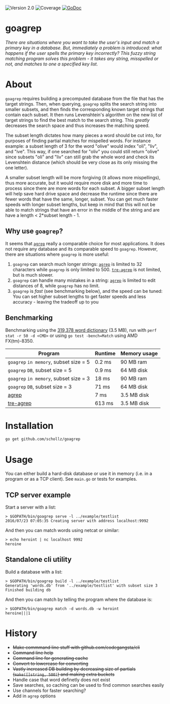 ![Version 2.0](https://img.shields.io/badge/version-2.0-brightgreen.svg?version=flat-square) ![Coverage](https://img.shields.io/badge/coverage-80%25-green.svg) [![GoDoc](https://godoc.org/github.com/schollz/goagrep/goagrep?status.svg)](https://godoc.org/github.com/schollz/goagrep/goagrep)

# goagrep

<!-- ![Big Fuzz Mascot](http://ecx.images-amazon.com/images/I/417W-2NwzpL._SX355_.jpg) -->

 _There are situations where you want to take the user's input and match a primary key in a database. But, immediately a problem is introduced: what happens if the user spells the primary key incorrectly? This fuzzy string matching program solves this problem - it takes any string, misspelled or not, and matches to one a specified key list._

# About

`goagrep` requires building a precomputed database from the file that has the target strings. Then, when querying, `goagrep` splits the search string into smaller subsets, and then finds the corresponding known target strings that contain each subset. It then runs Levenshtein's algorithm on the new list of target strings to find the best match to the search string. This _greatly_ decreases the search space and thus increases the matching speed.

The subset length dictates how many pieces a word should be cut into, for purposes of finding partial matches for mispelled words. For instance example: a subset length of 3 for the word "olive" would index "oli", "liv", and "ive". This way, if one searched for "oliv" you could still return "olive" since subsets "oli" and "liv" can still grab the whole word and check its Levenshtein distance (which should be very close as its only missing the one letter).

A smaller subset length will be more forgiving (it allows more mispellings), thus more accurate, but it would require more disk and more time to process since there are more words for each subset. A bigger subset length will help save hard drive space and decrease the runtime since there are fewer words that have the same, longer, subset. You can get much faster speeds with longer subset lengths, but keep in mind that this will not be able to match strings that have an error in the middle of the string and are have a length < 2*subset length - 1.

## Why use `goagrep`?

It seems that [`agrep`](https://github.com/Wikinaut/agrep) really a comparable choice for most applications. It does not require any database and its comparable speed to `goagrep`. However, there are situations where `goagrep` is more useful:

1. `goagrep` can search much longer strings: [`agrep`](https://github.com/Wikinaut/agrep) is limited to 32 characters while `goagrep` is only limited to 500\. [`tre-agrep`](http://laurikari.net/tre/download/) is not limited, but is much slower.
2. `goagrep` can handle many mistakes in a string: [`agrep`](https://github.com/Wikinaut/agrep) is limited to edit distances of 8, while `goagrep` has no limit.
3. `goagrep` is _fast_ (see benchmarking below), and the speed can be tuned: You can set higher subset lengths to get faster speeds and less accuracy - leaving the tradeoff up to you

## Benchmarking

Benchmarking using the [319,378 word dictionary](http://www.md5this.com/tools/wordlists.html) (3.5 MB), run with `perf stat -r 50 -d <CMD>` or using `go test -bench=Match` using AMD FX(tm)-8350.

Program                                         | Runtime | Memory usage
----------------------------------------------- | ------- | ------------
`goagrep` `in memory`, subset size = 5     | 0.2 ms  | 90 MB ram
`goagrep` `DB`, subset size = 5            | 0.9 ms    | 64 MB disk
`goagrep` `in memory`, subset size = 3     | 18 ms   | 90 MB ram
`goagrep` `DB`, subset size = 3            | 71 ms   | 64 MB disk
[agrep](https://github.com/Wikinaut/agrep)      | 7 ms    | 3.5 MB disk
[tre-agrep](http://laurikari.net/tre/download/) | 613 ms  | 3.5 MB disk

# Installation

```bash
go get github.com/schollz/goagrep
```

# Usage

You can either build a hard-disk database or use it in memory (i.e. in a program or as a TCP client). See `main.go` or tests for examples.

## TCP server example

Start a server with a list:

```
> $GOPATH/bin/goagrep serve -l ../example/testlist
2016/07/23 07:05:35 Creating server with address localhost:9992
```

And then you can match words using netcat or similar:

```
> echo heroint | nc localhost 9992
heroine
```


## Standalone cli utility

Build a database with a list:

```
> $GOPATH/bin/goagrep build -l ../example/testlist
Generating 'words.db' from '../example/testlist' with subset size 3
Finished building db
```

And then you can match by telling the program where the database is:

```
> $GOPATH/bin/goagrep match -d words.db -w heroint
heroine|||1
```


# History

- ~~Make commmand line stuff with github.com/codegangsta/cli~~
- ~~Command line help~~
- ~~Command line for generating cache~~
- ~~Convert to lowercase for converting~~
- ~~Vastly increased DB building by decreasing size of partials (`make([]string, 500)`) and making extra buckets~~
- Handle case that word definetly does not exist
- Save searches, so caching can be used to find common searches easily
- Use channels for faster searching?
- Add in `agrep` options
